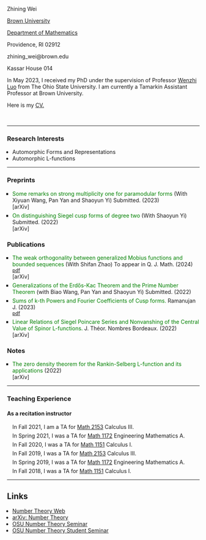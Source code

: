 
<!DOCTYPE html PUBLIC “-//W3C//DTD XHTML 1.0 Strict//EN”>

<html><head>

<!-- Global site tag (gtag.js) - Google Analytics -->

<script async src="https://www.googletagmanager.com/gtag/js?id=G-JQYT632GPP"></script> <script> window.dataLayer = window.dataLayer || []; function gtag(){dataLayer.push(arguments);} gtag('js', new Date()); gtag('config', 'G-JQYT632GPP'); </script> <title>Zhining Wei</title> <style type="text/css" media="all"> div.block { padding: 0 2em 1ex 2em; line-height: 1.2em; } ul { margin: 0 0 0 1em; padding: 0; } .simplelist { padding: 0pt 5pt 0pt 0pt; list-style-type: none; margin: 0; } li.title { list-style-type: square; margin-top: 6px; } span.title { color: #008000; } li.journal { list-style-type: none; } li.pdf { font-size: 90%; list-style-type: none; } li.instructor { list-style-type: none; margin-top: 6px; } li.grading { list-style-type: none; margin-top: 6px; } .paper { font-style: italic; } .coauthor { font-variant: small-caps; } p.clear { margin: 0; padding: 0; clear: both; } #main { color: black; padding: 10pt 15pt 10pt 15pt; margin: 0pt; line-height: 1.2em; } #repseminar { background-color: lightsalmon; text-align: center; padding: 2pt 5pt 3pt 5px; margin: 0; border: thin red solid; line-height: 1em; width: 150px; height: 45px; color: black; } #conference { background-color: #6CC417; text-align: center; padding: 2pt 5pt 3pt 5px; margin: 0 10px 0 40px; border: thin #006600 solid; line-height: 1em; width: 150px; color: black; } a.ou { color: black; text-decoration: none; } a.ou:hover { color: black; text-decoration: underline; } </style>


</head>
<body>

 <tbody>
        <tr><td colspan="2" valign="middle" class="td3"><p class="p2"><span class="s2">Zhining Wei</span></p></td></tr>
        <tr><td colspan="2" valign="middle" class="td4"><p class="p3"><span class="s2"><a href="http://www.brown.edu/">Brown University <span class="s3"></span></a></span></p></td></tr>
        <tr><td colspan="2" valign="middle" class="td4"><p class="p3"><span class="s2"><a href="https://www.brown.edu/academics/math/">Department of Mathematics <span class="s3"></span></a></span></p></td></tr>
        <tr><td colspan="2" valign="middle" class="td5"><p class="p3"><span class="s2">Providence, RI 02912</span></p></td></tr>
        <tr><td valign="middle" class="td4"><p class="p3"><span class="s2">zhining_wei@brown.edu</span></p></td></tr>
        <tr><td valign="middle" class="td4"><p class="p3"><span class="s2">Kassar House 014</span></p></td></tr>
        <tr><td valign="middle" class="td4"><p class="p3"><span class="s2">In May 2023, I received my PhD under the supervision of Professor <a href="https://people.math.osu.edu/luo.43/">Wenzhi Luo</a> from The Ohio State University. I am currently a Tamarkin Assistant Professor at Brown University.</span></p></td></tr> 
        <tr><td valign="middle" class="td4"><p class="p3"><span class="s2">Here is my <a href="https://weizhining.github.io/CurriculumVitaeZhiningWei2024.pdf">CV.</a></span></p></td></tr>
       </tbody>

<p class="p4"><span class="s1"></span><br></p>

<hr />

<h3><b>Research Interests</b></h3>
<ul class="ul1">
  <li>Automorphic Forms and Representations</li>
  <li>Automorphic L-functions</li>
</ul>



<hr />


<h3><b>Preprints </b></h3>
<ul class="ul1">

 <li class="title"><span class="title">Some remarks on strong multiplicity one for paramodular forms </span>  (With Xiyuan Wang, Pan Yan and Shaoyun Yi) Submitted. (2023)</li>
   [<a href="https://arxiv.org/pdf/2310.17144.pdf" style="text-decoration: none">arXiv</a>]
  
<li class="title"><span class="title">On distinguishing Siegel cusp forms of degree two</span>  (With Shaoyun Yi) Submitted. (2022)</li>
  [<a href="https://arxiv.org/pdf/2207.13234.pdf" style="text-decoration: none">arXiv</a>]

</ul>


<h3><b>Publications </b></h3>
<ul class="ul1">

<li class="title"><span class="title">The weak orthogonality between generalized Mobius functions and bounded sequences</span>  (With Shifan Zhao) To appear in Q. J. Math. (2024)</li>
  <li class="pdf"><a href="https://people.math.osu.edu/wei.863/Papers/The weak orthogonality between generalized Mobius functions and bounded sequences.pdf">pdf</a></li>
  [<a href="https://arxiv.org/pdf/2308.11114.pdf" style="text-decoration: none">arXiv</a>]


  <li class="title"><span class="title">Generalizations of the Erd&#337s-Kac Theorem and the Prime Number Theorem</span> (with Biao Wang, Pan Yan and Shaoyun Yi) Submitted. (2022)</li>
 

  <li class="title"><span class="title">Sums of k-th Powers and Fourier Coefficients of Cusp forms.</span> Ramanujan J. (2023)</li>
  <li class="pdf"><a href="https://people.math.osu.edu/wei.863/Papers/Sums of k-th Powers and Fourier Coefficients of Cusp forms.pdf">pdf</a></li>

  <li class="title"><span class="title">Linear Relations of Siegel Poincare Series and Nonvanshing of the Central Value of Spinor L-functions.</span>  J. Théor. Nombres Bordeaux. (2022)</li> 
  [<a href="https://arxiv.org/pdf/2110.06254.pdf" style="text-decoration: none">arXiv</a>]


</ul>

<h3><b>Notes </b></h3>
<ul class="ul1">

<li class="title"><span class="title">The zero density theorem for the Rankin-Selberg L-function and its applications</span>  (2022)</li>
  [<a href="https://arxiv.org/pdf/2209.03462.pdf" style="text-decoration: none">arXiv</a>]

</ul>

<hr />


<h3><b>Teaching Experience</b></h3>

<h4>As a recitation instructor</h4>

<ul class="ul1">
  <li class="instructor">In Fall 2021, I am a TA for <a href="https://math.osu.edu/courses/2153"> Math 2153</a> Calculus III.</li>

  <li class="instructor">In Spring 2021, I was a TA for <a href="https://math.osu.edu/courses/1172"> Math 1172</a> Engineering Mathematics A.</li>

  <li class="instructor">In Fall 2020, I was a TA for <a href="https://math.osu.edu/courses/1151"> Math 1151</a> Calculus I.</li>

  <li class="instructor">In Fall 2019, I was a TA for <a href="https://math.osu.edu/courses/2153"> Math 2153</a> Calculus III.</li>

  <li class="instructor">In Spring 2019, I was a TA for <a href="https://math.osu.edu/courses/1172"> Math 1172</a> Engineering Mathematics A.</li>

  <li class="instructor">In Fall 2018, I was a TA for <a href="https://math.osu.edu/courses/1151"> Math 1151</a> Calculus I.</li>

</ul>


<hr />

<h2>Links</h2>
<ul>
 
<li><a href="http://www.numbertheory.org/">Number Theory Web</a></li>
<li><a href="http://arxiv.org/list/math.NT/recent/">arXiv: Number Theory</a></li>
<li><a href="https://research.math.osu.edu/numbertheory/number.php">OSU Number Theory Seminar</a></li>
<li><a href="https://people.math.osu.edu/yan.669/ntstudentseminar">OSU Number Theory Student Seminar</a></li>

</ul>

</body>
</html>
